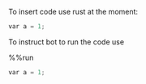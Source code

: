 To insert code use rust at the moment:

```rust
var a = 1;
```

To instruct bot to run the code use

%%run

```rust
var a = 1;
```
